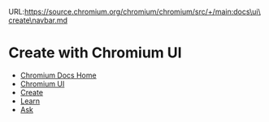 URL:https://source.chromium.org/chromium/chromium/src/+/main:docs\ui\create\navbar.md
# Create with Chromium UI

* [Chromium Docs Home](/docs/README.md)
* [Chromium UI](/docs/ui/index.md)
* [Create](/docs/ui/create/index.md)
* [Learn](/docs/ui/learn/index.md)
* [Ask](/docs/ui/ask/index.md)

[home]: /docs/ui/create/index.md
